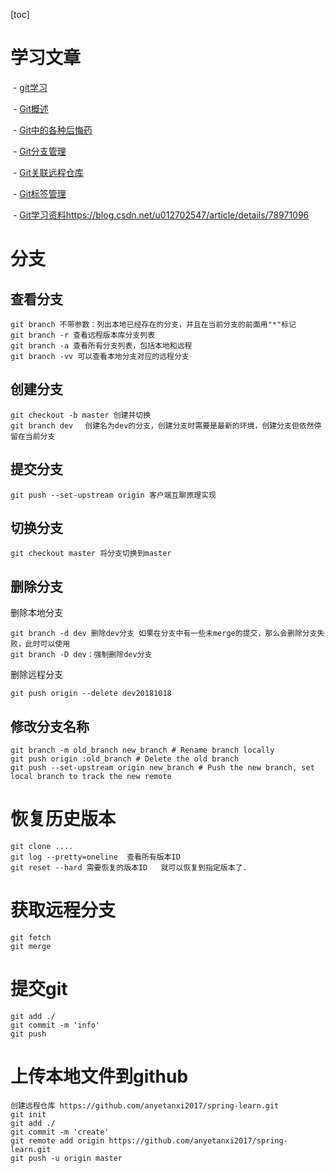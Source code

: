 

[toc]

# 学习文章

​      \- [git学习](https://www.cnblogs.com/qianqiannian/category/899203.html)    

​      \- [Git概述](https://blog.csdn.net/u012702547/article/details/78730693)    

​      \- [Git中的各种后悔药](https://blog.csdn.net/u012702547/article/details/78888971)    

​      \- [Git分支管理](https://blog.csdn.net/u012702547/article/details/78950202)    

​      \- [Git关联远程仓库](https://blog.csdn.net/u012702547/article/details/78954832)    

​      \- [Git标签管理](https://blog.csdn.net/u012702547/article/details/78969183)    

​      \- [Git学习资料]()https://blog.csdn.net/u012702547/article/details/78971096    

# 分支

## 查看分支

```
git branch 不带参数：列出本地已经存在的分支，并且在当前分支的前面用"*"标记
git branch -r 查看远程版本库分支列表
git branch -a 查看所有分支列表，包括本地和远程
git branch -vv 可以查看本地分支对应的远程分支
```

## 创建分支

```
git checkout -b master 创建并切换
git branch dev 　创建名为dev的分支，创建分支时需要是最新的环境，创建分支但依然停留在当前分支
```

## 提交分支

```
git push --set-upstream origin 客户端互聊原理实现
```

## 切换分支

```
git checkout master 将分支切换到master
```

## 删除分支

删除本地分支

```
git branch -d dev 删除dev分支 如果在分支中有一些未merge的提交，那么会删除分支失败，此时可以使用
git branch -D dev：强制删除dev分支
```

删除远程分支

```
git push origin --delete dev20181018
```

## 修改分支名称

```
git branch -m old_branch new_branch # Rename branch locally
git push origin :old_branch # Delete the old branch
git push --set-upstream origin new_branch # Push the new branch, set local branch to track the new remote
```

# 恢复历史版本

```
git clone ....
git log --pretty=oneline  查看所有版本ID
git reset --hard 需要恢复的版本ID   就可以恢复到指定版本了.
```



# 获取远程分支

```
git fetch
git merge
```

# 提交git

```
git add ./
git commit -m 'info'
git push
```



#  上传本地文件到github    

```
创建远程仓库 https://github.com/anyetanxi2017/spring-learn.git
git init
git add ./
git commit -m 'create'
git remote add origin https://github.com/anyetanxi2017/spring-learn.git
git push -u origin master
```



